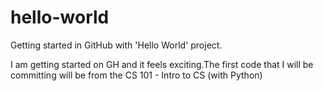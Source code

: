 # hello-world
Getting started in GitHub with 'Hello World' project.


I am getting started on GH and it feels exciting.The first code that I will be committing will be from the CS 101 - Intro to CS (with Python)
